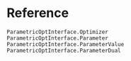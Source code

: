 # Reference

```@docs
ParametricOptInterface.Optimizer
ParametricOptInterface.Parameter
ParametricOptInterface.ParameterValue
ParametricOptInterface.ParameterDual
```